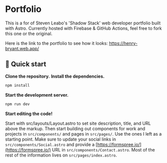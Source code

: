 # Portfolio

This is a for of Steven Leabo's 'Shadow Stack' web developer portfolio built with Astro. Currently hosted with Firebase & GitHub Actions, feel free to fork this one or the original.

Here is the link to the portfolio to see how it looks: https://henry-bryant.web.app/

## 🚀 Quick start

**Clone the repository.**
**Install the dependencies.**

```bash
npm install
```

**Start the development server.**

```bash
npm run dev
```

**Start editing the code!**

Start with src/layouts/Layout.astro to set site description, title, and URL above the markup. Then start building out components for work and projects in `src/components/` and pages in `src/pages/`. Use the ones I left as a starting point. Make sure to update your social links in `src/components/Social.astro` and provide a [https://formspree.io/](https://formspree.io/) URL in `src/components/Contact.astro`. Most of the rest of the information lives on `src/pages/index.astro`.

